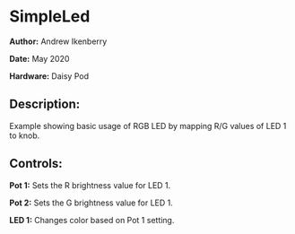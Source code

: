 # SimpleLed
**Author:** Andrew Ikenberry

**Date:** May 2020

**Hardware:** Daisy Pod

## Description: 
Example showing basic usage of RGB LED by mapping R/G values of LED 1 to knob.

## Controls:

**Pot 1:** Sets the R brightness value for LED 1.

**Pot 2:** Sets the G brightness value for LED 1.

**LED 1:** Changes color based on Pot 1 setting. 

